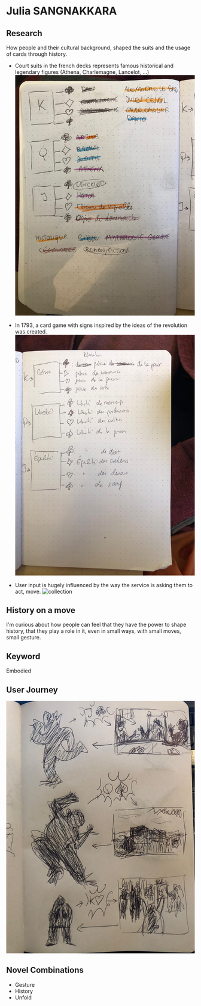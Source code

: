 # Julia SANGNAKKARA

## Research
How people and their cultural background, shaped the suits and the usage of cards through history.

- Court suits in the french decks represents famous historical and legendary figures (Athena, Charlemagne, Lancelot, ...)
![insight](images/insight_1_1.jpg)

- In 1793, a card game with signs inspired by the ideas of the revolution was created.
![insight](images/insight_1_2.jpg)

- User input is hugely influenced by the way the service is asking them to act, move.
![collection](images/collection_GesturePosture_v202051002_4.png)



## History on a move
I'm curious about how people can feel that they have the power to shape history, that they play a role in it, even in small ways, with small moves, small gesture.


## Keyword
Embodied

## User Journey
![Storyboard](images/storyboard.jpg)

## Novel Combinations
- Gesture
- History
- Unfold
